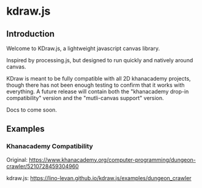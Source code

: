 # kdraw.js

## Introduction

Welcome to KDraw.js, a lightweight javascript canvas library.

Inspired by processing.js, but designed to run quickly and natively around canvas.

KDraw is meant to be fully compatible with all 2D khanacademy projects, though there has not been enough testing to confirm that it works with everything. A future release will contain both the "khanacademy drop-in compatibility" version and the "mutli-canvas support" version.

Docs to come soon.

## Examples

### Khanacademy Compatibility

Original: https://www.khanacademy.org/computer-programming/dungeon-crawler/5210728459304960

kdraw.js: https://lino-levan.github.io/kdraw.js/examples/dungeon_crawler
